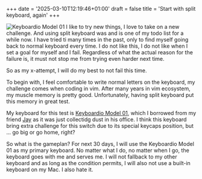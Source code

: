 +++
date = '2025-03-10T12:19:46+01:00'
draft = false
title = 'Start with split keyboard, again'
+++

![Keyboardio Model 01](/img/keyboardio-model-01.jpeg)
I like to try new things, I love to take on a new challenge. And using split keyboard was and is one of my todo list for a while now. I have tried ti many times in the past, only to find myself going back to normal keyboard every time. I do not like this, I do not like when I set a goal for myself and I fail. Regardless of what the actual reason for the failure is, it must not stop me from trying even harder next time.

So as my x-attempt, I will do my best to not fail this time. 

To begin with, I feel comfortable to write normal letters on the keyboard, my challenge comes when coding in vim. After many years in vim ecosystem, my muscle memory is pretty good. Unfortunately, having split keyboard put this memory in great test. 

My keyboard for this test is [Keyboardio Model 01](https://shop.keyboard.io/), which I borrowed from my friend [Jay](https://www.linkedin.com/in/jamayne-c/) as it was just collectidg dust in his office. I think this keyboard bring extra challenge for this switch due to its special keycaps position, but ... go big or go home, right?

So what is the gameplan? For next 30 days, I will use the Keyboardio Model 01 as my primary keyboard. No matter what I do, no matter when I go, the keyboard goes with me and serves me. I will not fallback to my other keyboard and as long as the condition permits, I will also not use a built-in keyboard on my Mac. I also hate it.

